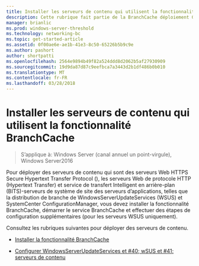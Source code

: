```yaml
---
title: Installer les serveurs de contenu qui utilisent la fonctionnalité BranchCache
description: Cette rubrique fait partie de la BranchCache déploiement Guide pour Windows Server2016, qui montre comment déployer BranchCache en mode de cache distribué et hébergé d’optimiser l’utilisation de la bande passante réseau étendu dans les filiales
manager: brianlic
ms.prod: windows-server-threshold
ms.technology: networking-bc
ms.topic: get-started-article
ms.assetid: 0f00ae6e-ae1b-41e3-8c50-65226b5b9c9e
ms.author: pashort
author: shortpatti
ms.openlocfilehash: 2564e9894b49f82a524ddd8d2062b5af27930909
ms.sourcegitcommit: 19d9da87d87c9eefbca7a3443d2b1df486b0b010
ms.translationtype: MT
ms.contentlocale: fr-FR
ms.lasthandoff: 03/28/2018
---
```

# <a name="install-content-servers-that-use-the-branchcache-feature"></a>Installer les serveurs de contenu qui utilisent la fonctionnalité BranchCache

>S’applique à: Windows Server (canal annuel un point-virgule), Windows Server2016

Pour déployer des serveurs de contenu qui sont des serveurs Web HTTPS Secure Hypertext Transfer Protocol (), les serveurs Web de protocole HTTP (Hypertext Transfer) et service de transfert Intelligent en arrière-plan (BITS)-serveurs de système de site des serveurs d’applications, telles que la distribution de branche de WindowsServerUpdateServices (WSUS) et SystemCenter ConfigurationManager, vous devez installer la fonctionnalité BranchCache, démarrer le service BranchCache et effectuer des étapes de configuration supplémentaires (pour les serveurs WSUS uniquement).  
  
Consultez les rubriques suivantes pour déployer des serveurs de contenu.  
  
-   [Installer la fonctionnalité BranchCache](Install-the-BranchCache-Feature.md)  
  
-   [Configurer WindowsServerUpdateServices et #40; wSUS et #41; serveurs de contenu](configure-wsus-content-servers.md)  
  



